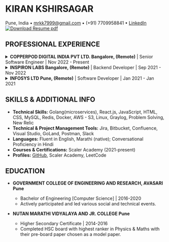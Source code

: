 # KIRAN KSHIRSAGAR

Pune, India • mrkk7999@gmail.com • (+91) 7709958841 • [LinkedIn](https://www.linkedin.com/in/mrkk7999) [![Download Resume pdf](https://img.shields.io/badge/Download-Resume-brightgreen)](https://drive.google.com/file/d/1eUuNrXi4i77TZUfZ7GidwqNGrtHFhYHl/view?usp=sharing)


## PROFESSIONAL EXPERIENCE

<details>
<summary><b>COPPERPOD DIGITAL INDIA PVT LTD. Bangalore, (Remote)</b> | Senior Software Engineer | Nov 2022 - Present</summary>

- Built & launched innovative solutions for fintech.
- Led redesign of customer onboarding, OTP, and report generation service.
- Promoted to service owner within 6 months due to optimization impact (3 months ahead of schedule).
- Spearheaded diverse fintech services, focusing on central OTP service for customer onboarding across regions and bin services with customizable configurations.
- Led the development of central customer onboarding services, ensuring seamless customer onboarding for specific clients in various regions, addressing specific KYC requirements.
- Innovated an asynchronous report service, automating report generation triggered upon deploying transaction record files to S3. Implemented auditing for service status tracking.
- Optimized boilerplate code, significantly improving overall code reliability of 22 active services.
- Participated actively in daily tasks, including attending stand-ups, facilitating releases, creating migration scripts, and ensuring environment configurations readiness for releases.
- Played a key role in PR review and approvals, as well as in the preparation and modification of API documentation for newly developed and modified APIs.
- Improved code coverage across diverse services, achieving a minimum of 80% coverage to enhance overall reliability.

</details>

<details>
<summary><b>INSPIRON LABS Bangalore, (Remote)</b> | Backend Developer | Sep 2021 - Nov 2022</summary>

- Successfully contributed to the development of a Zero Trust Enterprise Security Solution, demonstrating expertise in security project development.
- Implemented Single Sign-On (SSO) using SAML and IDP-Proxy module, enhancing security measures.
- Successfully handled profile authentication and authorization, ensuring secure access to sensitive information.
- Added robust auditing mechanisms to monitor profile login activities, ensuring a comprehensive 100% record of all profile changes. This enhancement not only promoted transparency but also reinforced security measures.
- Demonstrated proficiency in understanding requirements from assigned stories and translating them into web APIs.
- Conducted thorough unit and table testing post-development, ensuring the robustness of developed solutions.

</details>

<details>
<summary><b>INFOSYS LTD Pune, (Remote)</b> | Software Developer | Jan 2021 - Jan 2021</summary>

- Underwent extensive training, acquiring technical proficiency in GoLang, DBMS, and acquiring soft skills & skills at the workplace.

</details>

## SKILLS & ADDITIONAL INFO

- **Technical Skills:** Golang(microservices), React.js, JavaScript, HTML, CSS, MySQL, Redis, Docker, AWS - S3, Linux, Graylog, Problem Solving, New Relic
- **Technical & Project Management Tools:** Jira, Bitbucket, Confluence, Visual Studio, GoLand, Postman, Slack
- **Languages:** Fluent in English, Marathi (native); Conversational Proficiency in Hindi
- **Courses & Certifications:** Scaler Academy (2021-present)
- **Profiles:** [GitHub](https://github.com/mrkk7999), Scaler Academy, LeetCode

## EDUCATION

- **GOVERNMENT COLLEGE OF ENGINEERING AND RESEARCH, AVASARI Pune**
  - Bachelor of Engineering [Computer Science] | 2016-2020
  - Actively participated and led various social and technical events.

- **NUTAN MARATHI VIDYALAYA AND JR. COLLEGE Pune**
  - Higher Secondary Certificate | 2014-2016
  - Completed HSC board with highest ranker in Physics & Maths with their pre-board paper chosen as a model paper.
